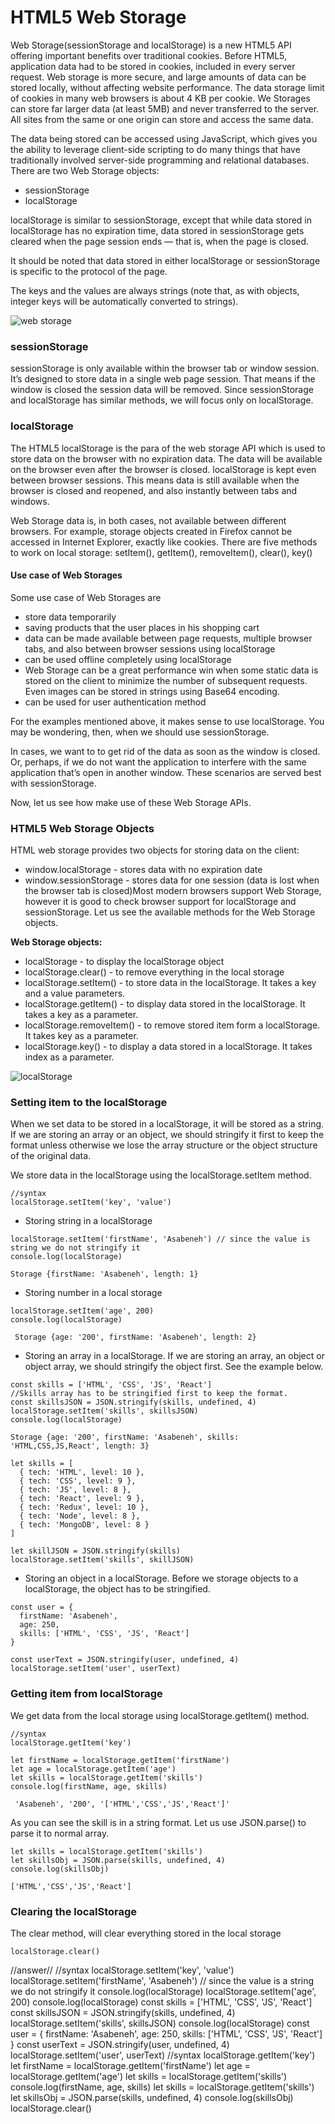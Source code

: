 # HTML5 Web Storage

Web Storage(sessionStorage and localStorage) is a new HTML5 API offering important benefits over traditional cookies. Before HTML5, application data had to be stored in cookies, included in every server request. Web storage is more secure, and large amounts of data can be stored locally, without affecting website performance. The data storage limit of cookies in many web browsers is about 4 KB per cookie. We Storages can store far larger data (at least 5MB) and never transferred to the server. All sites from the same or one origin can store and access the same data.

The data being stored can be accessed using JavaScript, which gives you the ability to leverage client-side scripting to do many things that have traditionally involved server-side programming and relational databases. There are two Web Storage objects:

- sessionStorage
- localStorage

localStorage is similar to sessionStorage, except that while data stored in localStorage has no expiration time, data stored in sessionStorage gets cleared when the page session ends — that is, when the page is closed.

It should be noted that data stored in either localStorage or sessionStorage is specific to the protocol of the page.

The keys and the values are always strings (note that, as with objects, integer keys will be automatically converted to strings).

![web storage](https://github.com/Asabeneh/30-Days-Of-JavaScript/raw/master/images/web_storage.png)

### sessionStorage

sessionStorage is only available within the browser tab or window session. It’s designed to store data in a single web page session. That means if the window is closed the session data will be removed. Since sessionStorage and localStorage has similar methods, we will focus only on localStorage.

### localStorage

The HTML5 localStorage is the para of the web storage API which is used to store data on the browser with no expiration data. The data will be available on the browser even after the browser is closed. localStorage is kept even between browser sessions. This means data is still available when the browser is closed and reopened, and also instantly between tabs and windows.

Web Storage data is, in both cases, not available between different browsers. For example, storage objects created in Firefox cannot be accessed in Internet Explorer, exactly like cookies. There are five methods to work on local storage: setItem(), getItem(), removeItem(), clear(), key()

#### Use case of Web Storages

Some use case of Web Storages are

- store data temporarily
- saving products that the user places in his shopping cart
- data can be made available between page requests, multiple browser tabs, and also between browser sessions using localStorage
- can be used offline completely using localStorage
- Web Storage can be a great performance win when some static data is stored on the client to minimize the number of subsequent requests. Even images can be stored in strings using Base64 encoding.
- can be used for user authentication method

For the examples mentioned above, it makes sense to use localStorage. You may be wondering, then, when we should use sessionStorage.

In cases, we want to to get rid of the data as soon as the window is closed. Or, perhaps, if we do not want the application to interfere with the same application that’s open in another window. These scenarios are served best with sessionStorage.

Now, let us see how make use of these Web Storage APIs.

### HTML5 Web Storage Objects

HTML web storage provides two objects for storing data on the client:

- window.localStorage - stores data with no expiration date
- window.sessionStorage - stores data for one session (data is lost when the browser tab is closed)Most modern browsers support Web Storage, however it is good to check browser support for localStorage and sessionStorage. Let us see the available methods for the Web Storage objects.

**Web Storage objects:**

* localStorage - to display the localStorage object
* localStorage.clear() - to remove everything in the local storage
* localStorage.setItem() - to store data in the localStorage. It takes a key and a value parameters.
* localStorage.getItem() - to display data stored in the localStorage. It takes a key as a parameter.
* localStorage.removeItem() - to remove stored item form a localStorage. It takes key as a parameter.
* localStorage.key() - to display a data stored in a localStorage. It takes index as a parameter.

![localStorage](https://github.com/Asabeneh/30-Days-Of-JavaScript/raw/master/images/local_storage.png)

### Setting item to the localStorage

When we set data to be stored in a localStorage, it will be stored as a string. If we are storing an array or an object, we should stringify it first to keep the format unless otherwise we lose the array structure or the object structure of the original data.

We store data in the localStorage using the localStorage.setItem method.

```
//syntax
localStorage.setItem('key', 'value')
```

- Storing string in a localStorage
```
localStorage.setItem('firstName', 'Asabeneh') // since the value is string we do not stringify it
console.log(localStorage)
```
```
Storage {firstName: 'Asabeneh', length: 1}
```

- Storing number in a local storage
```
localStorage.setItem('age', 200)
console.log(localStorage)
```
```
 Storage {age: '200', firstName: 'Asabeneh', length: 2}
 ```
- Storing an array in a localStorage. If we are storing an array, an object or object array, we should stringify the object first. See the example below.
```
const skills = ['HTML', 'CSS', 'JS', 'React']
//Skills array has to be stringified first to keep the format.
const skillsJSON = JSON.stringify(skills, undefined, 4)
localStorage.setItem('skills', skillsJSON)
console.log(localStorage)
```
```
Storage {age: '200', firstName: 'Asabeneh', skills: 'HTML,CSS,JS,React', length: 3}
```
```
let skills = [
  { tech: 'HTML', level: 10 },
  { tech: 'CSS', level: 9 },
  { tech: 'JS', level: 8 },
  { tech: 'React', level: 9 },
  { tech: 'Redux', level: 10 },
  { tech: 'Node', level: 8 },
  { tech: 'MongoDB', level: 8 }
]

let skillJSON = JSON.stringify(skills)
localStorage.setItem('skills', skillJSON)
```
- Storing an object in a localStorage. Before we storage objects to a localStorage, the object has to be stringified.
```
const user = {
  firstName: 'Asabeneh',
  age: 250,
  skills: ['HTML', 'CSS', 'JS', 'React']
}

const userText = JSON.stringify(user, undefined, 4)
localStorage.setItem('user', userText)
```

### Getting item from localStorage

We get data from the local storage using localStorage.getItem() method.

```
//syntax
localStorage.getItem('key')
```

```
let firstName = localStorage.getItem('firstName')
let age = localStorage.getItem('age')
let skills = localStorage.getItem('skills')
console.log(firstName, age, skills)
```
```
 'Asabeneh', '200', '['HTML','CSS','JS','React']'
 ```

As you can see the skill is in a string format. Let us use JSON.parse() to parse it to normal array.

```
let skills = localStorage.getItem('skills')
let skillsObj = JSON.parse(skills, undefined, 4)
console.log(skillsObj)
```
```
['HTML','CSS','JS','React']
```

### Clearing the localStorage

The clear method, will clear everything stored in the local storage

```
localStorage.clear()
```

//answer//
//syntax
localStorage.setItem('key', 'value')
localStorage.setItem('firstName', 'Asabeneh') // since the value is a string we do not stringify it
console.log(localStorage)
localStorage.setItem('age', 200)
console.log(localStorage)
const skills = ['HTML', 'CSS', 'JS', 'React']
const skillsJSON = JSON.stringify(skills, undefined, 4)
localStorage.setItem('skills', skillsJSON)
console.log(localStorage)
const user = {
  firstName: 'Asabeneh',
  age: 250,
  skills: ['HTML', 'CSS', 'JS', 'React']
}
const userText = JSON.stringify(user, undefined, 4)
localStorage.setItem('user', userText)
//syntax
localStorage.getItem('key')
let firstName = localStorage.getItem('firstName')
let age = localStorage.getItem('age')
let skills = localStorage.getItem('skills')
console.log(firstName, age, skills)
let skills = localStorage.getItem('skills')
let skillsObj = JSON.parse(skills, undefined, 4)
console.log(skillsObj)
localStorage.clear()